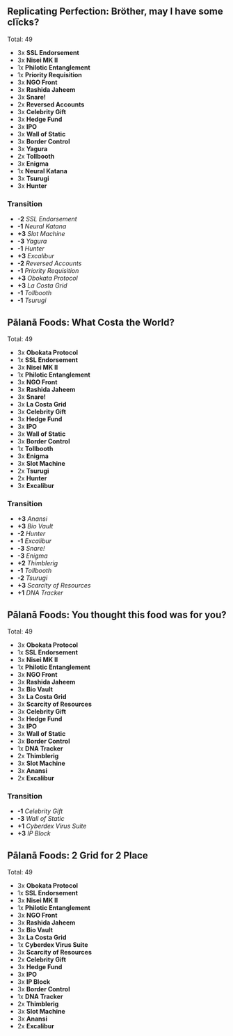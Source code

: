
## Replicating Perfection: Bröther, may I have some clïcks?

Total: 49

- 3x **SSL Endorsement**
- 3x **Nisei MK II**
- 1x **Philotic Entanglement**
- 1x **Priority Requisition**
- 3x **NGO Front**
- 3x **Rashida Jaheem**
- 3x **Snare!**
- 2x **Reversed Accounts**
- 3x **Celebrity Gift**
- 3x **Hedge Fund**
- 3x **IPO**
- 3x **Wall of Static**
- 3x **Border Control**
- 3x **Yagura**
- 2x **Tollbooth**
- 3x **Enigma**
- 1x **Neural Katana**
- 3x **Tsurugi**
- 3x **Hunter**

### Transition

- **-2** _SSL Endorsement_
- **-1** _Neural Katana_
- **+3** _Slot Machine_
- **-3** _Yagura_
- **-1** _Hunter_
- **+3** _Excalibur_
- **-2** _Reversed Accounts_
- **-1** _Priority Requisition_
- **+3** _Obokata Protocol_
- **+3** _La Costa Grid_
- **-1** _Tollbooth_
- **-1** _Tsurugi_

## Pālanā Foods: What Costa the World?

Total: 49

- 3x **Obokata Protocol**
- 1x **SSL Endorsement**
- 3x **Nisei MK II**
- 1x **Philotic Entanglement**
- 3x **NGO Front**
- 3x **Rashida Jaheem**
- 3x **Snare!**
- 3x **La Costa Grid**
- 3x **Celebrity Gift**
- 3x **Hedge Fund**
- 3x **IPO**
- 3x **Wall of Static**
- 3x **Border Control**
- 1x **Tollbooth**
- 3x **Enigma**
- 3x **Slot Machine**
- 2x **Tsurugi**
- 2x **Hunter**
- 3x **Excalibur**

### Transition

- **+3** _Anansi_
- **+3** _Bio Vault_
- **-2** _Hunter_
- **-1** _Excalibur_
- **-3** _Snare!_
- **-3** _Enigma_
- **+2** _Thimblerig_
- **-1** _Tollbooth_
- **-2** _Tsurugi_
- **+3** _Scarcity of Resources_
- **+1** _DNA Tracker_

## Pālanā Foods: You thought this food was for you?

Total: 49

- 3x **Obokata Protocol**
- 1x **SSL Endorsement**
- 3x **Nisei MK II**
- 1x **Philotic Entanglement**
- 3x **NGO Front**
- 3x **Rashida Jaheem**
- 3x **Bio Vault**
- 3x **La Costa Grid**
- 3x **Scarcity of Resources**
- 3x **Celebrity Gift**
- 3x **Hedge Fund**
- 3x **IPO**
- 3x **Wall of Static**
- 3x **Border Control**
- 1x **DNA Tracker**
- 2x **Thimblerig**
- 3x **Slot Machine**
- 3x **Anansi**
- 2x **Excalibur**

### Transition

- **-1** _Celebrity Gift_
- **-3** _Wall of Static_
- **+1** _Cyberdex Virus Suite_
- **+3** _IP Block_

## Pālanā Foods: 2 Grid for 2 Place

Total: 49

- 3x **Obokata Protocol**
- 1x **SSL Endorsement**
- 3x **Nisei MK II**
- 1x **Philotic Entanglement**
- 3x **NGO Front**
- 3x **Rashida Jaheem**
- 3x **Bio Vault**
- 3x **La Costa Grid**
- 1x **Cyberdex Virus Suite**
- 3x **Scarcity of Resources**
- 2x **Celebrity Gift**
- 3x **Hedge Fund**
- 3x **IPO**
- 3x **IP Block**
- 3x **Border Control**
- 1x **DNA Tracker**
- 2x **Thimblerig**
- 3x **Slot Machine**
- 3x **Anansi**
- 2x **Excalibur**
